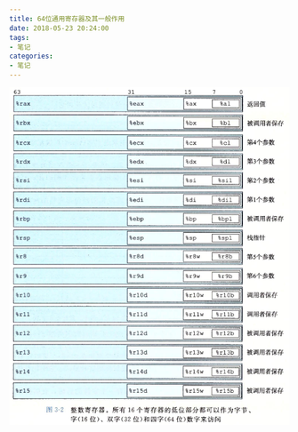```yaml
---
title: 64位通用寄存器及其一般作用
date: 2018-05-23 20:24:00
tags:
- 笔记
categories:
- 笔记
---
```


![enter description here](https://raw.githubusercontent.com/akkuman/pic/master/pic/2021/8/a59100f7b3d90135c5bf1e5e2eb8e524..png)